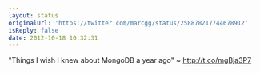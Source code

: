 ```yaml
---
layout: status
originalUrl: 'https://twitter.com/marcgg/status/258878217744678912'
isReply: false
date: 2012-10-18 10:32:31
---
```


"Things I wish I knew about MongoDB a year ago" ~ http://t.co/mgBja3P7

